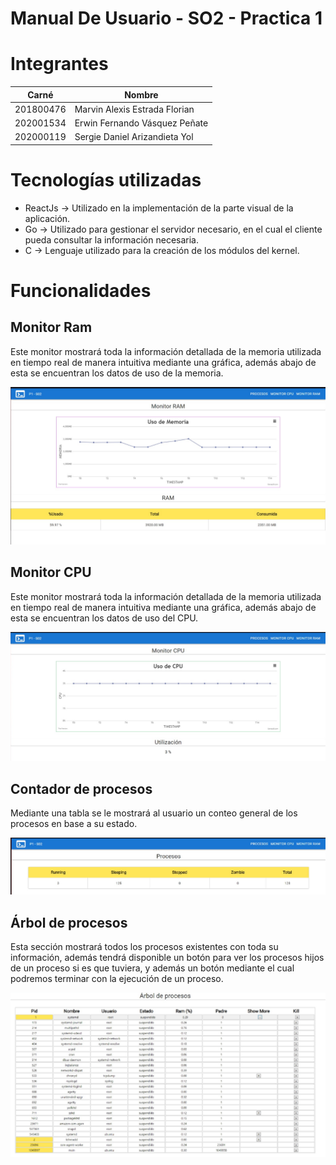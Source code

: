 # Manual De Usuario - SO2 - Practica 1

# Integrantes

| Carné | Nombre |
| --- | --- |
| 201800476 | Marvin Alexis Estrada Florian |
| 202001534 | Erwin Fernando Vásquez Peñate |
| 202000119 | Sergie Daniel Arizandieta Yol |

# Tecnologías utilizadas

- ReactJs → Utilizado en la implementación de la parte visual de la aplicación.
- Go → Utilizado para gestionar el servidor necesario, en el cual el cliente pueda consultar la información necesaria.
- C → Lenguaje utilizado para la creación de los módulos del kernel.

# Funcionalidades

## Monitor Ram

Este monitor mostrará toda la información detallada de la memoria utilizada en tiempo real de manera intuitiva mediante una gráfica, además abajo de esta se encuentran los datos de uso de la memoria.

![Untitled](images/ram.png)

## Monitor CPU

Este monitor mostrará toda la información detallada de la memoria utilizada en tiempo real de manera intuitiva mediante una gráfica, además abajo de esta se encuentran los datos de uso del CPU.

![Untitled](images/cpu.png)

## Contador de procesos

Mediante una tabla se le mostrará al usuario un conteo general de los procesos en base a su estado.

![Untitled](images/counter.png)

## Árbol de procesos

Esta sección mostrará todos los procesos existentes con toda su información, además tendrá disponible un botón para ver los procesos hijos de un proceso si es que tuviera, y además un botón mediante el cual podremos terminar con la ejecución de un proceso.

![Untitled](images/tree.png)
